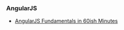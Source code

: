 ### AngularJS

* [AngularJS Fundamentals in 60ish Minutes](http://www.youtube.com/watch?v=i9MHigUZKEM)
